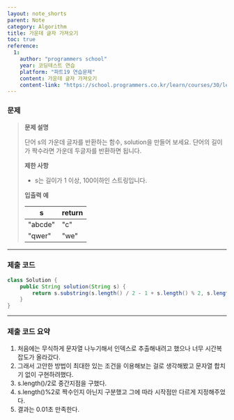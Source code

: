 ```yaml
---
layout: note_shorts
parent: Note
category: Algorithm
title: 가운데 글자 가져오기
toc: true
reference:
  1: 
    author: "programmers school"
    year: 코딩테스트 연습
    platform: "파트19 연습문제"
    content: 가운데 글자 가져오기
    content-link: "https://school.programmers.co.kr/learn/courses/30/lessons/12903"
---
```


### 문제

> **문제 설명**
>
> 단어 s의 가운데 글자를 반환하는 함수, solution을 만들어 보세요. 단어의 길이가 짝수라면 가운데 두글자를 반환하면 됩니다.
>
> **제한 사항**
>
> - s는 길이가 1 이상, 100이하인 스트링입니다.
>
> **입출력 예**
>
> | **s** | **return** |
> | --- | --- |
> | "abcde" | "c" |
> | "qwer" | "we" |

---

### 제출 코드

```java
class Solution {
    public String solution(String s) {
        return s.substring(s.length() / 2 - 1 + s.length() % 2, s.length() / 2 + 1);
    }
}
```

---

### 제출 코드 요약

1. 처음에는 무식하게 문자열 나누기해서 인덱스로 추출해내려고 했으나 너무 시간복잡도가 올라갔다.
2. 그래서 고안한 방법이 최대한 있는 조건을 이용해보는 걸로 생각해봤고 문자열 합치기 없이 구현하려했다.
3. s.length()/2로 중간지점을 구했다.
4. s.length()%2로 짝수인지 아닌지 구분했고 그에 따라 시작점만 다르게 지정해주었다.
5. 결과는 0.01초 만족한다.